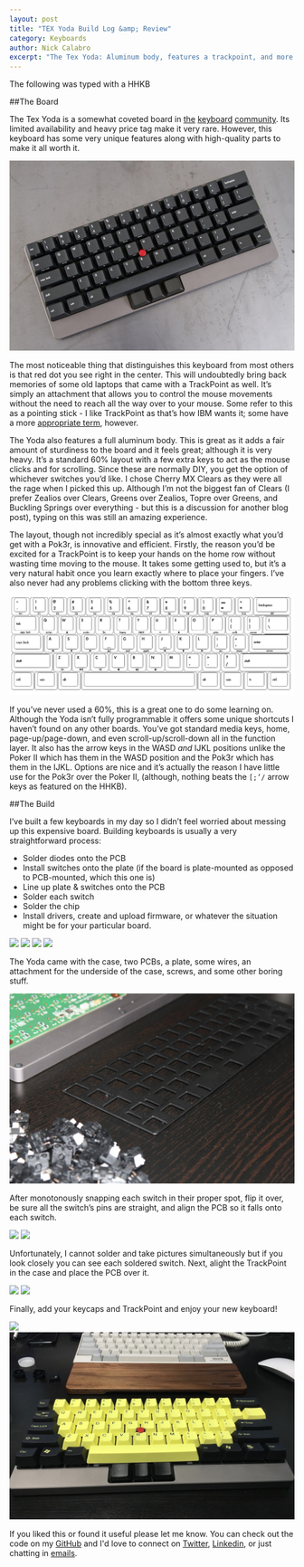 ```yaml
---
layout: post
title: "TEX Yoda Build Log &amp; Review"
category: Keyboards
author: Nick Calabro
excerpt: "The Tex Yoda: Aluminum body, features a trackpoint, and more."
---
```


<meta name="twitter:card" content="summary" />
<meta name="twitter:site" content="@NickCalabs" />
<meta name="twitter:title" content="{{ page.title }}" />
<meta name="twitter:description" content="Nick Calabro's Blog" />

<div class="message">The following was typed with a HHKB</div>

##The Board

The Tex Yoda is a somewhat coveted board in [the](http://reddit.com/r/mechanicalkeyboards) [keyboard](https://geekhack.org/) [community](https://deskthority.net/). Its limited availability and heavy price tag make it very rare. However, this keyboard has some very unique features along with high-quality parts to make it all worth it. 

![](img/Tex/yoda.jpg)

The most noticeable thing that distinguishes this keyboard from most others is that red dot you see right in the center. This will undoubtedly bring back memories of some old laptops that came with a TrackPoint as well. It’s simply an attachment that allows you to control the mouse movements without the need to reach all the way over to your mouse. Some refer to this as a pointing stick - I like TrackPoint as that’s how IBM wants it; some have a more [appropriate term](https://xkcd.com/243/), however.

The Yoda also features a full aluminum body. This is great as it adds a fair amount of sturdiness to the board and it feels great; although it is very heavy. It’s a standard 60% layout with a few extra keys to act as the mouse clicks and for scrolling. Since these are normally DIY, you get the option of whichever switches you’d like. I chose Cherry MX Clears as they were all the rage when I picked this up. Although I’m not the biggest fan of Clears (I prefer Zealios over Clears, Greens over Zealios, Topre over Greens, and Buckling Springs over everything - but this is a discussion for another blog post), typing on this was still an amazing experience. 

The layout, though not incredibly special as it’s almost exactly what you’d get with a Pok3r, is innovative and efficient. Firstly, the reason you’d be excited for a TrackPoint is to keep your hands on the home row without wasting time moving to the mouse. It takes some getting used to, but it’s a very natural habit once you learn exactly where to place your fingers. I’ve also never had any problems clicking with the bottom three keys. 

![](img/Tex/layout.png)

If you’ve never used a 60%, this is a great one to do some learning on. Although the Yoda isn’t fully programmable it offers some unique shortcuts I haven’t found on any other boards. You’ve got standard media keys, home, page-up/page-down, and even scroll-up/scroll-down all in the function layer. It also has the arrow keys in the WASD *and* IJKL positions unlike the Poker II which has them in the WASD position and the Pok3r which has them in the IJKL. Options are nice and it’s actually the reason I have little use for the Pok3r over the Poker II, (although, nothing beats the `[;’/` arrow keys as featured on the HHKB). 

##The Build

I’ve built a few keyboards in my day so I didn’t feel worried about messing up this expensive board. Building keyboards is usually a very straightforward process:

- Solder diodes onto the PCB
- Install switches onto the plate (if the board is plate-mounted as opposed to PCB-mounted, which this one is)
- Line up plate & switches onto the PCB
- Solder each switch
- Solder the chip
- Install drivers, create and upload firmware, or whatever the situation might be for your particular board. 

![](img/Tex/parts.JPG)
![](img/Tex/parts1.JPG)
![](img/Tex/parts3.JPG)
![](img/Tex/parts5.JPG)

The Yoda came with the case, two PCBs, a plate, some wires, an attachment for the underside of the case, screws, and some other boring stuff. 

![](img/Tex/switches.gif)

After monotonously snapping each switch in their proper spot, flip it over, be sure all the switch’s pins are straight, and align the PCB so it falls onto each switch. 

![](img/Tex/upsidedown.JPG)
![](img/Tex/wpcb.JPG)

Unfortunately, I cannot solder and take pictures simultaneously but if you look closely you can see each soldered switch. Next, alight the TrackPoint in the case and place the PCB over it. 

![](img/Tex/soldered.JPG)
![](img/Tex/trackalign.JPG)

Finally, add your keycaps and TrackPoint and enjoy your new keyboard!

![](img/Tex/complete.JPG)
![](img/Tex/texyellow.png)


<div class="message">
  If you liked this or found it useful please let me know. You can check out the code on my <a href="http://github.com/nickcalabs">GitHub</a> and I'd love to connect on <a href="http://twitter.com/nickcalabs">Twitter</a>, <a href="http://linkedin.com/in/nickcalabro">Linkedin</a>, or just chatting in <a href="mailto:calabro.nick@gmail.com">emails</a>.
</div>